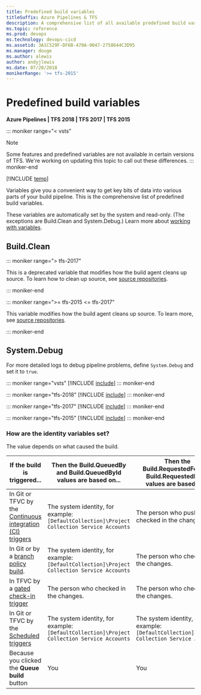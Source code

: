 ```yaml
---
title: Predefined build variables
titleSuffix: Azure Pipelines & TFS
description: A comprehensive list of all available predefined build variables
ms.topic: reference
ms.prod: devops
ms.technology: devops-cicd
ms.assetid: 3A1C529F-DF6B-470A-9047-2758644C3D95
ms.manager: douge
ms.author: alewis
author: andyjlewis
ms.date: 07/20/2018
monikerRange: '>= tfs-2015'
---
```


# Predefined build variables

**Azure Pipelines | TFS 2018 | TFS 2017 | TFS 2015**

::: moniker range="< vsts"
> [!NOTE]
> 
> Some features and predefined variables are not available in certain versions of TFS. We're working on updating this topic to call out these differences.
::: moniker-end

[!INCLUDE [temp](../_shared/concept-rename-note.md)]

Variables give you a convenient way to get key bits of data into various parts of your build pipeline.
This is the comprehensive list of predefined build variables.

These variables are automatically set by the system and read-only. (The exceptions are Build.Clean and System.Debug.)
Learn more about [working with variables](../process/variables.md).

## Build.Clean 

::: moniker range="> tfs-2017"

This is a deprecated variable that modifies how the build agent cleans up source.
To learn how to clean up source, see [source repositories](repository.md).

::: moniker-end

::: moniker range=">= tfs-2015 <= tfs-2017"

This variable modifies how the build agent cleans up source.
To learn more, see [source repositories](repository.md).

::: moniker-end

## System.Debug

For more detailed logs to debug pipeline problems, define `System.Debug` and set it to `true`.

::: moniker range="vsts"
[!INCLUDE [include](_shared/variables-vsts.md)]
::: moniker-end

::: moniker range="tfs-2018"
[!INCLUDE [include](_shared/variables-tfs2018.md)]
::: moniker-end

::: moniker range="tfs-2017"
[!INCLUDE [include](_shared/variables-tfs2017.md)]
::: moniker-end

::: moniker range="tfs-2015"
[!INCLUDE [include](_shared/variables-tfs2015.md)]
::: moniker-end

<a name="identity_values"></a>
### How are the identity variables set?

The value depends on what caused the build.

| If the build is triggered... | Then the Build.QueuedBy and Build.QueuedById values are based on... | Then the Build.RequestedFor and Build.RequestedForId values are based on... |
| --- | --- | ---|
| In Git or TFVC by the [Continuous integration (CI) triggers](triggers.md) | The system identity, for example: `[DefaultCollection]\Project Collection Service Accounts` | The person who pushed or checked in the changes. |
| In Git or by a [branch policy build](../../repos/git/branch-policies.md#build-validation). | The system identity, for example: `[DefaultCollection]\Project Collection Service Accounts` | The person who checked in the changes. |
| In TFVC by a [gated check-in trigger](triggers.md) | The person who checked in the changes. | The person who checked in the changes. |
| In Git or TFVC by the [Scheduled triggers](triggers.md) | The system identity, for example: `[DefaultCollection]\Project Collection Service Accounts` | The system identity, for example: `[DefaultCollection]\Project Collection Service Accounts` |
| Because you clicked the **Queue build** button | You | You |
